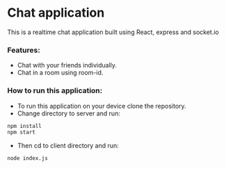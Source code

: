 # Chat application
This is a realtime chat application built using React, express and socket.io

### Features:
- Chat with your friends individually.
- Chat in a room using room-id.

### How to run this application:
- To run this application on your device clone the repository.
- Change directory to server and run:
```sh 
npm install
npm start
```
- Then cd to client directory and run:
```sh
node index.js
```


